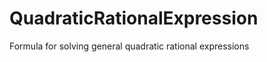 # QuadraticRationalExpression
Formula for solving general quadratic rational expressions

[](./CodeCogsEqn.png)
